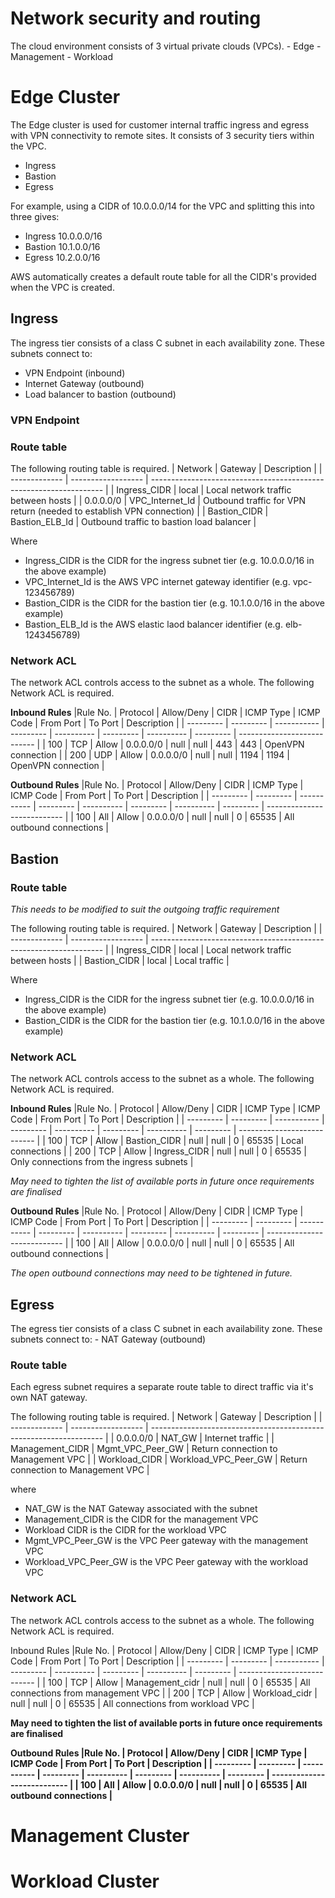 # Network security and routing

The cloud environment consists of 3 virtual private clouds (VPCs).
    - Edge
    - Management
    - Workload

# Edge Cluster

The Edge cluster is used for customer internal traffic ingress and egress with VPN connectivity to remote sites. It consists of 3 security tiers within the VPC.

- Ingress
- Bastion
- Egress

For example, using a CIDR of 10.0.0.0/14 for the VPC and splitting this into three gives:

- Ingress 10.0.0.0/16
- Bastion 10.1.0.0/16
- Egress 10.2.0.0/16

AWS automatically creates a default route table for all the CIDR's provided when the VPC is created. 

## Ingress

The ingress tier consists of a class C subnet in each availability zone. These subnets connect to: 

- VPN Endpoint (inbound)
- Internet Gateway (outbound)
- Load balancer to bastion (outbound)

### VPN Endpoint

### Route table

The following routing table is required.
| Network | Gateway | Description |
| ------------- | ------------------ | ------------------------------------------------------------------ |
| Ingress_CIDR | local | Local network traffic between hosts |
| 0.0.0.0/0 | VPC_Internet_Id | Outbound traffic for VPN return (needed to establish VPN connection) |
| Bastion_CIDR | Bastion_ELB_Id | Outbound traffic to bastion load balancer |

Where

- Ingress_CIDR is the CIDR for the ingress subnet tier (e.g. 10.0.0.0/16 in the above example)
- VPC_Internet_Id is the AWS VPC internet gateway identifier (e.g. vpc-123456789)
- Bastion_CIDR is the CIDR for the bastion tier (e.g. 10.1.0.0/16 in the above example)
- Bastion_ELB_Id is the AWS elastic laod balancer identifier (e.g. elb-1243456789)

### Network ACL

The network ACL controls access to the subnet as a whole. The following Network ACL is required.

<b>Inbound Rules</b>
|Rule No. | Protocol | Allow/Deny | CIDR | ICMP Type | ICMP Code | From Port | To Port | Description | 
| --------- | --------- | ----------- | --------- | ---------- | --------- | ---------- | --------- | --------------------------- |
| 100 | TCP | Allow | 0.0.0.0/0 | null | null | 443 | 443 | OpenVPN connection |
| 200 | UDP | Allow | 0.0.0.0/0 | null | null | 1194 | 1194 | OpenVPN connection |


<b>Outbound Rules</b>
|Rule No. | Protocol | Allow/Deny | CIDR | ICMP Type | ICMP Code | From Port | To Port | Description | 
| --------- | --------- | ----------- | --------- | ---------- | --------- | ---------- | --------- | --------------------------- |
| 100 | All | Allow | 0.0.0.0/0 | null | null | 0 | 65535 | All outbound connections |


## Bastion

### Route table

<i>This needs to be modified to suit the outgoing traffic requirement</i>

The following routing table is required.
| Network | Gateway | Description |
| ------------- | ------------------ | ------------------------------------------------------------------ |
| Ingress_CIDR | local | Local network traffic between hosts |
| Bastion_CIDR | local | Local traffic |

Where

- Ingress_CIDR is the CIDR for the ingress subnet tier (e.g. 10.0.0.0/16 in the above example)
- Bastion_CIDR is the CIDR for the bastion tier (e.g. 10.1.0.0/16 in the above example)

### Network ACL

The network ACL controls access to the subnet as a whole. The following Network ACL is required.

<b>Inbound Rules</b>
|Rule No. | Protocol | Allow/Deny | CIDR | ICMP Type | ICMP Code | From Port | To Port | Description | 
| --------- | --------- | ----------- | --------- | ---------- | --------- | ---------- | --------- | --------------------------- |
| 100 | TCP | Allow | Bastion_CIDR | null | null | 0 | 65535 | Local connections |
| 200 | TCP | Allow | Ingress_CIDR | null | null | 0 | 65535 | Only connections from the ingress subnets |

<i>May need to tighten the list of available ports in future once requirements are finalised</i>


<b>Outbound Rules</b>
|Rule No. | Protocol | Allow/Deny | CIDR | ICMP Type | ICMP Code | From Port | To Port | Description | 
| --------- | --------- | ----------- | --------- | ---------- | --------- | ---------- | --------- | --------------------------- |
| 100 | All | Allow | 0.0.0.0/0 | null | null | 0 | 65535 | All outbound connections |

<i>The open outbound connections may need to be tightened in future.</i>

## Egress

The egress tier consists of a class C subnet in each availability zone. These subnets connect to:
    - NAT Gateway (outbound)

### Route table

Each egress subnet requires a separate route table to direct traffic via it's own NAT gateway. 

The following routing table is required.
| Network | Gateway | Description |
| ------------- | ------------------ | ------------------------------------------------------------------ |
| 0.0.0.0/0 | NAT_GW | Internet traffic |
| Management_CIDR | Mgmt_VPC_Peer_GW | Return connection to Management VPC |
| Workload_CIDR | Workload_VPC_Peer_GW | Return connection to Management VPC |

where

- NAT_GW is the NAT Gateway associated with the subnet
- Management_CIDR is the CIDR for the management VPC
- Workload CIDR is the CIDR for the workload VPC
- Mgmt_VPC_Peer_GW is the VPC Peer gateway with the management VPC
- Workload_VPC_Peer_GW is the VPC Peer gateway with the workload VPC


### Network ACL

The network ACL controls access to the subnet as a whole. The following Network ACL is required.

Inbound Rules
|Rule No. | Protocol | Allow/Deny | CIDR | ICMP Type | ICMP Code | From Port | To Port | Description | 
| --------- | --------- | ----------- | --------- | ---------- | --------- | ---------- | --------- | --------------------------- |
| 100 | TCP | Allow | Management_cidr | null | null | 0 | 65535 | All connections from management VPC |
| 200 | TCP | Allow | Workload_cidr | null | null | 0 | 65535 | All connections from workload VPC |

<b>May need to tighten the list of available ports in future once requirements are finalised<b>


Outbound Rules
|Rule No. | Protocol | Allow/Deny | CIDR | ICMP Type | ICMP Code | From Port | To Port | Description | 
| --------- | --------- | ----------- | --------- | ---------- | --------- | ---------- | --------- | --------------------------- |
| 100 | All | Allow | 0.0.0.0/0 | null | null | 0 | 65535 | All outbound connections |


# Management Cluster

# Workload Cluster



